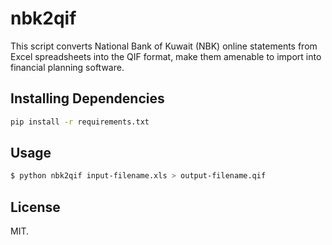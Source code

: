 # nbk2qif

This script converts National Bank of Kuwait (NBK) online statements from Excel spreadsheets into the QIF format, make them amenable to import into financial planning software.

## Installing Dependencies

```sh
pip install -r requirements.txt
```

## Usage

```sh
$ python nbk2qif input-filename.xls > output-filename.qif
```

## License
MIT.